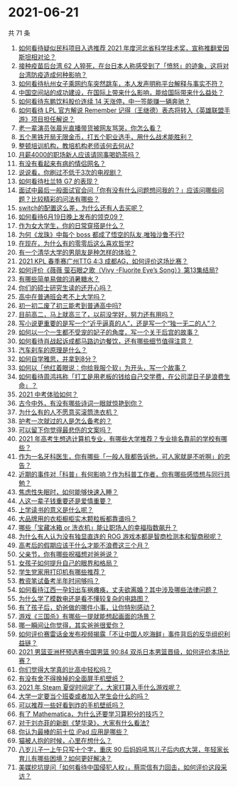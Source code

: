 # 2021-06-21

共 71 条

<!-- BEGIN -->
<!-- 最后更新时间 Mon Jun 21 2021 05:01:34 GMT+0800 (China Standard Time) -->

1. [如何看待疑似民科项目入选推荐 2021
   年度河北省科学技术奖，宣称推翻爱因斯坦相对论？](https://www.zhihu.com/question/465966475)
2. [接种疫苗后台湾 62
   人猝死，在台日本人称感受到了「愤怒」的迹象，这将对台湾防疫造成何种影响？](https://www.zhihu.com/question/466110239)
3. [如何看待杭州女子乘网约车突然跳车，本人发声明称平台解释与事实不符？](https://www.zhihu.com/question/465856176)
4. [中国空间站的成功建设，在国际上带来什么影响，能给国际带来什么益处？](https://www.zhihu.com/question/465703732)
5. [如何看待东鹏饮料股价连续 14 天涨停，中一签能赚一辆奔驰？](https://www.zhihu.com/question/465492977)
6. [如何看待 LPL 官方解说 Remember
   记得（王继德）表态将转入《英雄联盟手游》项目担任解说？](https://www.zhihu.com/question/465610838)
7. [老一辈演员张晨光直播带货被网友骂哭，你怎么看？](https://www.zhihu.com/question/465922667)
8. [五个黑铁开局无限金币，打五个职业选手，用什么战术能胜利？](https://www.zhihu.com/question/460139174)
9. [整顿培训机构，教培机构老师该何去何从?](https://www.zhihu.com/question/463008808)
10. [月薪4000的职场新人应该请同事喝奶茶吗？](https://www.zhihu.com/question/466090577)
11. [有没有看起来有病的情侣网名？](https://www.zhihu.com/question/460193137)
12. [说说看，你刷过不低于3次的电视剧？](https://www.zhihu.com/question/457564696)
13. [如何看待杜兰特 G7 的表现？](https://www.zhihu.com/question/466100708)
14. [面试中最后一般面试官会问「你有没有什么问题想问我的？」应该问哪些问题？比较精彩的问法有哪些？](https://www.zhihu.com/question/21559274)
15. [switch的配置这么差，为什么还有人去买呢？](https://www.zhihu.com/question/464901398)
16. [如何看待6月19日晚上发布的领克09？](https://www.zhihu.com/question/466043949)
17. [作为女大学生，你的日常穿搭是什么？](https://www.zhihu.com/question/317964300)
18. [为何《龙珠》中每个 boss 都成了悟空的队友,唯独沙鲁不行?](https://www.zhihu.com/question/464605306)
19. [在现在，为什么有的零零后这么喜欢哲学?](https://www.zhihu.com/question/436744133)
20. [有一个清华大学的男朋友是种怎样的体验？](https://www.zhihu.com/question/30174174)
21. [2021 KPL 春季赛广州TTG 4:3
    成都AG，如何评价这场比赛？](https://www.zhihu.com/question/466215624)
22. [如何评价《薇薇 萤石眼之歌（Vivy -Fluorite Eye’s
    Song）》第13集结局?](https://www.zhihu.com/question/466054985)
23. [有哪些简单易做的消暑糖水？](https://www.zhihu.com/question/20362705)
24. [你们的硕士研究生读的还开心吗？](https://www.zhihu.com/question/455981846)
25. [高中在普通班会考不上大学吗？](https://www.zhihu.com/question/458586665)
26. [初一初二废了初三能考到普通高中吗?](https://www.zhihu.com/question/465062081)
27. [目前高二，马上就高三了，以前没学好，努力还有用吗？](https://www.zhihu.com/question/452901439)
28. [写小说更重要的是写一个“近乎逼真的人”，还是写一个“独一无二的人”？](https://www.zhihu.com/question/462450168)
29. [如何以一个一生都不受宠的妃子的角度，写一个关于后宫的故事？](https://www.zhihu.com/question/459786967)
30. [如何看待肖战起诉成都马路边边餐饮，还有哪些细节值得注意？](https://www.zhihu.com/question/465777508)
31. [汽车刹车的原理是什么？](https://www.zhihu.com/question/23704461)
32. [如何自学雅思，并拿到8分？](https://www.zhihu.com/question/48493199)
33. [如何以「他红着眼说：你给我服个软」为开头，写一个故事？](https://www.zhihu.com/question/460697101)
34. [如何看待周鸿祎称「打工是用老板的钱给自己交学费，在公司混日子是浪费生命」？](https://www.zhihu.com/question/465936066)
35. [2021 中考体验如何？](https://www.zhihu.com/question/463592456)
36. [古今中外，有没有哪些诗词一眼就惊艳到你？](https://www.zhihu.com/question/465337346)
37. [为什么有的人不愿意买滚筒洗衣机？](https://www.zhihu.com/question/393287010)
38. [护考一次就过的人是怎么备考的？](https://www.zhihu.com/question/462889007)
39. [可以留下你觉得最悲伤的文案吗？](https://www.zhihu.com/question/462309130)
40. [2021
    年高考生想选计算机专业，有哪些大学推荐？专业排名靠前的学校有哪些？](https://www.zhihu.com/question/459989965)
41. [作为一名牙科医生，你有哪些「一般人我都告诉他，可人家就是不听啊」的忠告？](https://www.zhihu.com/question/56477060)
42. [近期的事件对「科普」有何影响？作为科普工作者，你有哪些感悟想与同行共勉？](https://www.zhihu.com/question/466136091)
43. [焦虑性失眠时，如何能够快速入睡？](https://www.zhihu.com/question/380959121)
44. [人这一辈子钱重要还是爱情重要？](https://www.zhihu.com/question/465525426)
45. [上学读书的意义是什么呢？](https://www.zhihu.com/question/463575351)
46. [大品牌用的衣柜橱柜实木颗粒板都靠谱吗？](https://www.zhihu.com/question/271313928)
47. [哪些「宝藏冰箱 or 洗衣机」能让职场人的幸福指数飙升？](https://www.zhihu.com/question/460520767)
48. [为什么有人认为没有独显直连的 ROG
    游戏本都是智商检测本和智商税呢？](https://www.zhihu.com/question/465832825)
49. [高考后的假期应该干什么才能不浪费这三个月？](https://www.zhihu.com/question/464123456)
50. [父亲节，你有哪些祝福想对爸爸说？](https://www.zhihu.com/question/464551221)
51. [女孩子如何提升自己的眼界和格局？](https://www.zhihu.com/question/443769667)
52. [学生党家用打印机有哪些推荐？](https://www.zhihu.com/question/265997721)
53. [教资笔试备考半年时间够吗？](https://www.zhihu.com/question/460126171)
54. [如何看待江西一孕妇出车祸瘫痪，丈夫欲离婚？其中涉及哪些法律问题？](https://www.zhihu.com/question/465900205)
55. [为什么学了模数电还是看不懂较复杂的电路图？](https://www.zhihu.com/question/432824969)
56. [有了孩子后，奶爸做的哪件小事，让你特别感动？](https://www.zhihu.com/question/464550144)
57. [游戏《三国杀》有哪些一提就能想起画面的场景？](https://www.zhihu.com/question/464961456)
58. [哪一瞬间让你觉得，其实爸爸很爱你？](https://www.zhihu.com/question/465743920)
59. [如何评价赛雷话金发布视频揭露「不让中国人吃海鲜」事件背后的反华组织利益链？](https://www.zhihu.com/question/465827983)
60. [2021 男篮亚洲杯预选赛中国男篮 90:84
    双杀日本男篮晋级，如何评价本场比赛？](https://www.zhihu.com/question/465993602)
61. [你们觉得大学真的比高中轻松吗？](https://www.zhihu.com/question/460551661)
62. [有没有舍不得换掉的全面屏手机壁纸？](https://www.zhihu.com/question/420662927)
63. [2021 年 Steam 夏促时间定了，大家打算入手什么游戏呢？](https://www.zhihu.com/question/456973633)
64. [大学一定要当个班委或者加入学生会什么的吗？](https://www.zhihu.com/question/461953477)
65. [可以推荐一些好看到炸的手机壁纸吗？](https://www.zhihu.com/question/382946508)
66. [有了 Mathematica，为什么还要学习算积分的技巧？](https://www.zhihu.com/question/465906679)
67. [对于刘亦菲的新剧《梦华录》，大家有什么看法?](https://www.zhihu.com/question/463716425)
68. [你认为最棒的前十位 iPad 应用是哪些？](https://www.zhihu.com/question/34453138)
69. [猫被人抱的时候，心里在想什么？](https://www.zhihu.com/question/463390158)
70. [八岁儿子一上午只写十个字，重庆 90
    后妈妈吼骂儿子后内疚大哭，年轻家长育儿有哪些困境？如何更好解决？](https://www.zhihu.com/question/465723069)
71. [美媒挖坑提问「如何看待中国侵犯人权」，蔡崇信有力回击，如何评价这段采访？](https://www.zhihu.com/question/465932695)

<!-- END -->
